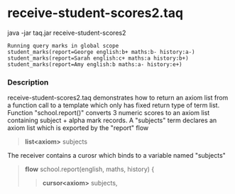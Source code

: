 # receive-student-scores2.taq

java -jar taq.jar receive-student-scores2
```
Running query marks in global scope 
student_marks(report=George english:b+ maths:b- history:a-)
student_marks(report=Sarah english:c+ maths:a history:b+)
student_marks(report=Amy english:b maths:a- history:e+)
```
### Description

receive-student-scores2.taq demonstrates how to return an axiom list from a function 
call to a template which only has fixed return type of term list. Function "school.report()" 
converts 3 numeric scores to an axiom list containing subject + alpha mark records. 
A "subjects" term declares an axiom list which is exported by the "report" flow

> **list\<axiom\>** subjects

The receiver contains a curosr which binds to a variable named "subjects"

> **flow** school.report(english, maths, history) {
>
>> **cursor\<axiom\>** subjects,
